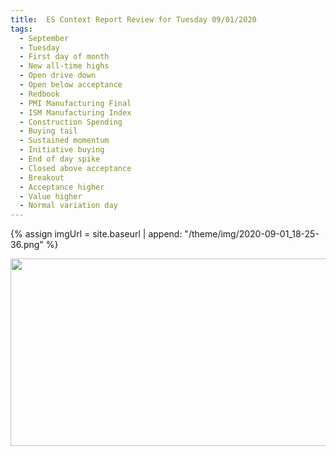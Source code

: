 ```yaml
---
title:  ES Context Report Review for Tuesday 09/01/2020
tags:
  - September
  - Tuesday
  - First day of month
  - New all-time highs
  - Open drive down
  - Open below acceptance
  - Redbook
  - PMI Manufacturing Final
  - ISM Manufacturing Index
  - Construction Spending
  - Buying tail
  - Sustained momentum
  - Initiative buying
  - End of day spike
  - Closed above acceptance
  - Breakout
  - Acceptance higher
  - Value higher
  - Normal variation day
---
```


{% assign imgUrl = site.baseurl | append: "/theme/img/2020-09-01_18-25-36.png" %}

[<img src="{{imgUrl}}" width="600" height="300">]({{imgUrl}})

